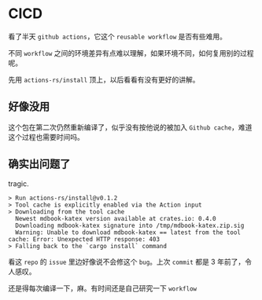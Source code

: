 # CICD

看了半天 `github actions`，它这个 `reusable workflow` 是否有些难用。

不同 `workflow` 之间的环境差异有点难以理解，如果环境不同，如何复用别的过程呢。

先用 `actions-rs/install` 顶上，以后看看有没有更好的讲解。

## 好像没用

这个包在第二次仍然重新编译了，似乎没有按他说的被加入 `Github cache`，难道这个过程也需要时间吗。

## 确实出问题了

tragic.
```
> Run actions-rs/install@v0.1.2
> Tool cache is explicitly enabled via the Action input
> Downloading from the tool cache
  Newest mdbook-katex version available at crates.io: 0.4.0
  Downloading mdbook-katex signature into /tmp/mdbook-katex.zip.sig
  Warning: Unable to download mdbook-katex == latest from the tool cache: Error: Unexpected HTTP response: 403
> Falling back to the `cargo install` command
```

看这 `repo` 的 `issue` 里边好像说不会修这个 `bug`。上次 `commit` 都是 3 年前了，令人感叹。

还是得每次编译一下，麻。有时间还是自己研究一下 `workflow`
